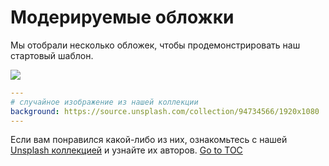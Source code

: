 # Модерируемые обложки

Мы отобрали несколько обложек, чтобы продемонстрировать наш стартовый шаблон.

![](../public/covers.png)

```yaml
---
# случайное изображение из нашей коллекции
background: https://source.unsplash.com/collection/94734566/1920x1080
---
```

Если вам понравился какой-либо из них, ознакомьтесь с нашей [Unsplash коллекцией](https://unsplash.com/collections/94734566/slidev) и узнайте их авторов.
<span style='float: footnote;'><a href="../index.html#toc">Go to TOC</a></span>
